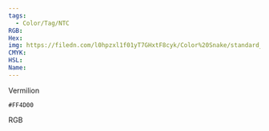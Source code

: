 ```yaml
---
tags:
  - Color/Tag/NTC
RGB:
Hex:
img: https://filedn.com/l0hpzxl1f01yT7GHxtF8cyk/Color%20Snake/standard_csv_to_svg/FF4D00.svg
CMYK:
HSL:
Name:
---
```

Vermilion
```palette
#FF4D00
```
RGB
